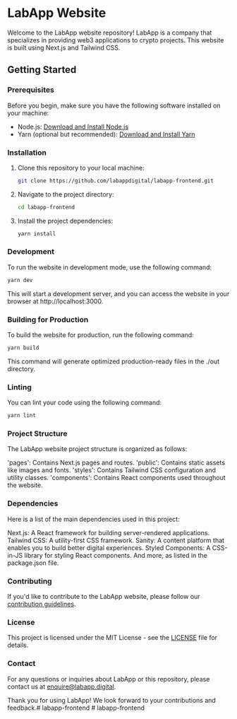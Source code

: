 # LabApp Website

Welcome to the LabApp website repository! LabApp is a company that specializes in providing web3 applications to crypto projects. This website is built using Next.js and Tailwind CSS.

## Getting Started

### Prerequisites

Before you begin, make sure you have the following software installed on your machine:

- Node.js: [Download and Install Node.js](https://nodejs.org/)
- Yarn (optional but recommended): [Download and Install Yarn](https://classic.yarnpkg.com/en/docs/install/)

### Installation

1. Clone this repository to your local machine:

   ```bash
   git clone https://github.com/labappdigital/labapp-frontend.git
   ```
   
2. Navigate to the project directory:

   ```bash
   cd labapp-frontend
   ```
   
3. Install the project dependencies:

   ```bash
   yarn install
   ```

### Development

To run the website in development mode, use the following command:

   ```bash
   yarn dev
   ```
   
This will start a development server, and you can access the website in your browser at http://localhost:3000.

### Building for Production

To build the website for production, run the following command:

   ```bash
   yarn build
   ```
   
This command will generate optimized production-ready files in the ./out directory.

### Linting

You can lint your code using the following command:

   ```bash
   yarn lint
   ```

### Project Structure

The LabApp website project structure is organized as follows:

'pages': Contains Next.js pages and routes.
'public': Contains static assets like images and fonts.
'styles': Contains Tailwind CSS configuration and utility classes.
'components': Contains React components used throughout the website.

### Dependencies

Here is a list of the main dependencies used in this project:

Next.js: A React framework for building server-rendered applications.
Tailwind CSS: A utility-first CSS framework.
Sanity: A content platform that enables you to build better digital experiences.
Styled Components: A CSS-in-JS library for styling React components.
And more, as listed in the package.json file.

### Contributing

If you'd like to contribute to the LabApp website, please follow our [contribution guidelines](CONTRIBUTION.md).

### License

This project is licensed under the MIT License - see the [LICENSE](LICENSE.md) file for details.

### Contact

For any questions or inquiries about LabApp or this repository, please contact us at [enquire@labapp.digital](mailto:enquire@labapp.digital).

Thank you for using LabApp! We look forward to your contributions and feedback.#   l a b a p p - f r o n t e n d  
 #   l a b a p p - f r o n t e n d  
 